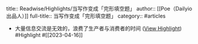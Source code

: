 title:: Readwise/Highlights/当写作变成「完形填空题」
author:: [[Poe（Dailyio 出品人）]]
full-title:: 当写作变成「完形填空题」
category:: #articles

- 大量信息交流是无效的，浪费了生产者与消费者的时间 ([View Highlight](https://read.readwise.io/read/01gy2vfbk3c1n3yq1hfew82k8e)) #Highlight #[[2023-04-16]]